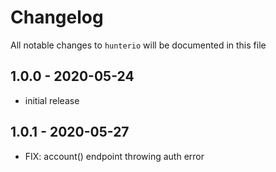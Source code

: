 # Changelog

All notable changes to `hunterio` will be documented in this file

## 1.0.0 - 2020-05-24

- initial release

## 1.0.1 - 2020-05-27

- FIX: account() endpoint throwing auth error
